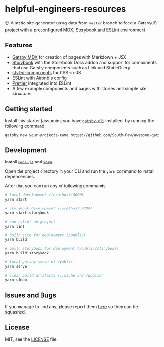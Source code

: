 # helpful-engineers-resources

👌 A static site generator using data from `master` branch to feed a GatsbyJS project with a preconfigured MDX, Storybook and ESLint environment

## Features

- [Gatsby MDX](https://www.gatsbyjs.org/packages/gatsby-plugin-mdx/) for creation of pages with Markdown + JSX
- [Storybook](https://storybook.js.org/) with the Storybook Docs addon and support for components that use Gatsby components such as Link and StaticQuery
- [styled-components](https://www.styled-components.com/) for CSS-in-JS
- [ESLint](https://eslint.org/) with [Airbnb's config](https://www.npmjs.com/package/eslint-config-airbnb)
- [Prettier](https://prettier.io/) integrated into ESLint
- A few example components and pages with stories and simple site structure

## Getting started

Install this starter (assuming you have [`gatsby-cli`](https://www.npmjs.com/package/gatsby-cli) installed) by running the following command:

```bash
gatsby new your-projects-name https://github.com/South-Paw/awesome-gatsby-starter
```

## Development

Install [`Node.js`](https://nodejs.org/) and [`Yarn`](https://yarnpkg.com).

Open the project directory in your CLI and run the `yarn` command to install dependencies.

After that you can run any of following commands

```bash
# local development (localhost:8000)
yarn start

# storybook development (localhost:9000)
yarn start:storybook

# run eslint on project
yarn lint

# build site for deployment (/public)
yarn build

# build storybook for deployment (/public/storybook)
yarn build:storybook

# local gatsby serve of /public
yarn serve

# clean build artifacts (/.cache and /public)
yarn clean
```

## Issues and Bugs

If you manage to find any, please report them [here](https://github.com/Helpful-Engineers/resources/issues) so they can be squashed.

## License

MIT, see the [LICENSE](https://github.com/Helpful-Engineers/resources/blob/master/LICENSE) file.
